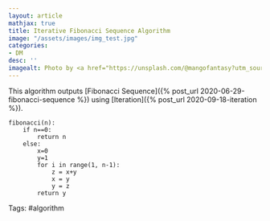 ```yaml
---
layout: article
mathjax: true
title: Iterative Fibonacci Sequence Algorithm
image: "/assets/images/img_test.jpg"
categories:
- DM
desc: '' 
imagealt: Photo by <a href="https://unsplash.com/@mangofantasy?utm_source=unsplash&utm_medium=referral&utm_content=creditCopyText">Tim Johnson</a> on <a href="https://unsplash.com/s/photos/logic?utm_source=unsplash&utm_medium=referral&utm_content=creditCopyText">Unsplash</a>
---
```


This algorithm outputs [Fibonacci Sequence]({% post_url 2020-06-29-fibonacci-sequence %}) using [Iteration]({% post_url 2020-09-18-iteration %}).

```
fibonacci(n):
	if n==0:
		return n
	else:
		x=0
		y=1
		for i in range(1, n-1):
			z = x+y
			x = y
			y = z
		return y
```

Tags: #algorithm 
